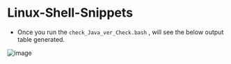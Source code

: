 # Linux-Shell-Snippets
* Once you run the `check_Java_ver_Check.bash` , will see the below output table generated.

![image](https://user-images.githubusercontent.com/30109092/169745184-0174ecdd-4e40-44ed-80aa-ea1d66d6d176.png)
